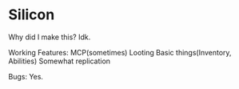 # Silicon
Why did I make this? Idk.


Working Features:
MCP(sometimes)
Looting
Basic things(Inventory, Abilities)
Somewhat replication

Bugs:
Yes.